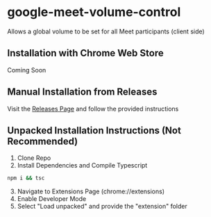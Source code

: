 # google-meet-volume-control

Allows a global volume to be set for all Meet participants (client side)

## Installation with Chrome Web Store

Coming Soon

## Manual Installation from Releases

Visit the [Releases Page](https://github.com/MatthewCash/google-meet-volume/releases) and follow the provided instructions

## Unpacked Installation Instructions (Not Recommended)

1. Clone Repo
2. Install Dependencies and Compile Typescript

```sh
npm i && tsc
```

3. Navigate to Extensions Page (chrome://extensions)
4. Enable Developer Mode
5. Select "Load unpacked" and provide the "extension" folder
